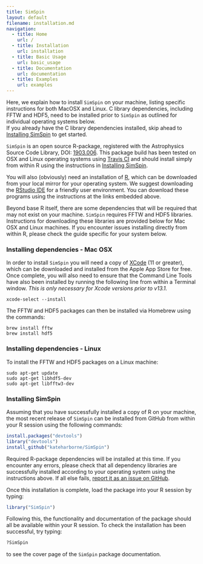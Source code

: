 ```yaml
---
title: SimSpin
layout: default
filename: installation.md
navigation:
  - title: Home
    url: /
  - title: Installation
    url: installation
  - title: Basic Usage
    url: basic_usage
  - title: Documentation
    url: documentation
  - title: Examples
    url: examples
---
```


Here, we explain how to install `SimSpin` on your machine, listing specific instructions for both MacOSX and Linux. 
C library dependencies, including FFTW and HDF5, need to be installed prior to `SimSpin` as outlined for individual operating systems below.  
If you already have the C library dependencies installed, skip ahead to [Installing SimSpin](#installing-simspin) to get started.

`SimSpin` is an open source R-package, registered with the Astrophysics Source Code Library, DOI: [1903.006](https://ascl.net/1903.006).
This package build has been tested on OSX and Linux operating systems using [Travis CI](https://travis-ci.org/github/kateharborne/SimSpin) and should install simply from within R using the instructions in [Installing SimSpin](#installing-simspin).

You will also (obviously) need an installation of [R](https://www.r-project.org/), which can be downloaded from your local mirror for your operating system. 
We suggest downloading the [RStudio IDE](https://rstudio.com/) for a friendly user environment. 
You can download these programs using the instructions at the links embedded above. 

Beyond base R itself, there are some dependencies that will be required that may not exist on your machine.
`SimSpin` requires FFTW and HDF5 libraries. 
Instructions for downloading these libraries are provided below for Mac OSX and Linux machines. 
If you encounter issues installing directly from within R, please check the guide specific for your system below. 

### Installing dependencies - Mac OSX
In order to install `SimSpin` you will need a copy of  [XCode](https://apps.apple.com/us/app/xcode/id497799835?mt=12) (11 or greater), which can be downloaded and installed from the Apple App Store for free. 
Once complete, you will also need to ensure that the Command Line Tools have also been installed by running the following line from within a Terminal window. 
*This is only necessary for Xcode versions prior to v13.1.*

```
xcode-select --install 
```

The FFTW and HDF5 packages can then be installed via Homebrew using the commands:

```
brew install fftw 
brew install hdf5
```

### Installing dependencies - Linux
To install the FFTW and HDF5 packages on a Linux machine:

```
sudo apt-get update
sudo apt-get libhdf5-dev
sudo apt-get libfftw3-dev
```

### Installing SimSpin
Assuming that you have successfully installed a copy of R on your machine, the most recent release of `SimSpin` can be installed from GitHub from within your R session using the following commands:

```R
install.packages("devtools")
library("devtools")
install_github("kateharborne/SimSpin")
```

Required R-package dependencies will be installed at this time. 
If you encounter any errors, please check that all dependency libraries are successfully installed according to your operating system using the instructions above. 
If all else fails, [report it as an issue on GitHub](https://github.com/kateharborne/SimSpin/issues). 

Once this installation is complete, load the package into your R session by typing:

```R
library("SimSpin")
```

Following this, the functionality and documentation of the package should all be available within your R session. 
To check the installation has been successful, try typing: 

```R
?SimSpin
```

to see the cover page of the `SimSpin` package documentation. 